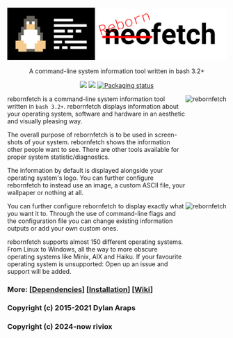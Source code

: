![logo](art/logo.png)
<p align="center">A command-line system information tool written in bash 3.2+</p>

<p align="center">
<a href="./LICENSE.md"><img src="https://img.shields.io/badge/license-MIT-blue.svg"></a>
<a href="https://github.com/riviox/rebornfetch/releases"><img src="https://img.shields.io/github/release/riviox/rebornfetch.svg"></a>
<a href="https://repology.org/metapackage/rebornfetch"><img src="https://repology.org/badge/tiny-repos/rebornfetch.svg" alt="Packaging status"></a>
</p>

<img src="https://i.imgur.com/GFmC5Ad.png" alt="rebornfetch" align="right" height="240px">

rebornfetch is a command-line system information tool written in `bash 3.2+`. rebornfetch displays information about your operating system, software and hardware in an aesthetic and visually pleasing way.

The overall purpose of rebornfetch is to be used in screen-shots of your system. rebornfetch shows the information other people want to see. There are other tools available for proper system statistic/diagnostics.

The information by default is displayed alongside your operating system's logo. You can further configure rebornfetch to instead use an image, a custom ASCII file, your wallpaper or nothing at all.

<img src="https://i.imgur.com/lUrkQBN.png" alt="rebornfetch" align="right" height="240px">

You can further configure rebornfetch to display exactly what you want it to. Through the use of command-line flags and the configuration file you can change existing information outputs or add your own custom ones.

rebornfetch supports almost 150 different operating systems. From Linux to Windows, all the way to more obscure operating systems like Minix, AIX and Haiku. If your favourite operating system is unsupported: Open up an issue and support will be added.


### More: \[[Dependencies](https://github.com/riviox/rebornfetch/wiki/Dependencies)\] \[[Installation](https://github.com/riviox/rebornfetch/wiki/Installation)\] \[[Wiki](https://github.com/riviox/rebornfetch/wiki)\]
### Copyright (c) 2015-2021 Dylan Araps
### Copyright (c) 2024-now riviox
